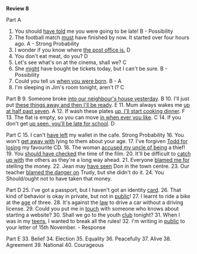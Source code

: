 **Review 8**

Part A
1. You should <u>have told</u> me you were going to be late! B - Possibility
2. The football match <u>must</u> have finished by now. It started over four hours ago. A - Strong Probability
3. I wonder if you know where <u>the post office is.</u> D
4. You don't eat meat, do you? D
5. Let's see what's on at the cinema, shall we? C
6. She <u>might</u> have bought be tickets today, but I can't be sure. B - Possibility
7. Could you tell us <u>when you were born</u>. B - A
8. I'm sleeping in Jim's room tonight, aren't I? C

Part B
9. Someone broke <u>into our neighbour's house yesterday</u>. B
10. I'll just put <u>these things away and then I'll be ready</u>. E
11. Mum always wakes me <u>up at half past seven</u>. A
12. If wash these plates <u>up, I'll start cooking dinner</u>. F
13. The flat is empty, so you can move <u>in when ever you like</u>. C
14. If you don't get <u>up seen, you'll be late for school</u>. D

Part C
15. I can't <u>have left</u> my wallet in the cafe. Strong Probability
16. You won't <u>get away with</u> lying to them about your age.
17. I've forgiven <u>Todd for losing</u> my favourite CD.
18. The woman <u>accused my uncle of being</u> a thief!
19. You <u>should have checked</u> the time of the film.
20. It'll be difficult to <u>catch up with</u> the others as they're a long way ahead.
21. Everyone <u>blamed me for</u> stelling the money.
22. Jean may <u>have seen</u> Don in the town centre.
23. Our teacher <u>blamed the danger on</u> Trudy, but she didn't do it.
24. You Should/ought not to have taken that money.

Part D
25. I've got a passport, but I haven't got an identity <u>card</u>.
26. That kind of behavior is okay in private, but not in <u>public</u>!
27. I learnt to ride a bike at the <u>age</u> of three.
28. It's against the <u>law</u> to drive a car without a driving license.
29. Could you put me in <u>touch</u> with someone who knows about starting a website?
30. Shall we go to the youth <u>club</u> tonight?
31. When I was in my <u>teens</u>, I wanted to break all the rules!
32. I'm writing in <u>public</u> to your letter of 15th November. - Response

Part E
33. Belief
34. Election
35. Equality
36. Peacefully
37. Alive
38. Agreement
39. National
40. Courageous